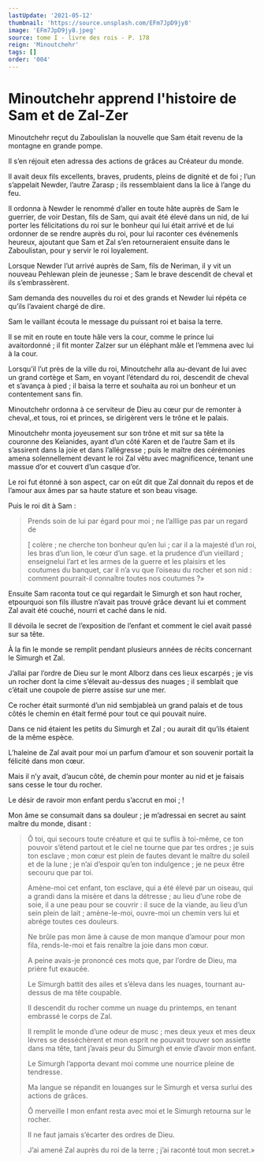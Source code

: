 ```yaml
---
lastUpdate: '2021-05-12'
thumbnail: 'https://source.unsplash.com/EFm7JpD9jy8'
image: 'EFm7JpD9jy8.jpeg'
source: tome I - livre des rois - P. 178
reign: 'Minoutchehr'
tags: []
order: '004'
---
```


# Minoutchehr apprend l'histoire de Sam et de Zal-Zer

Minoutchehr reçut du Zaboulislan la nouvelle que Sam était revenu de la montagne en grande pompe.

Il s’en réjouit eten adressa des actions de grâces au Créateur du monde.

Il avait deux fils excellents, braves, prudents, pleins de dignité et de foi ; l’un s’appelait Newder, l’autre Zarasp ; ils ressemblaient dans la lice à l’ange du feu.

Il ordonna à Newder le renommé d’aller en toute hâte auprès de Sam le guerrier, de voir Destan, fils de Sam, qui avait été élevé dans un nid, de lui porter les félicitations du roi sur le bonheur qui lui était arrivé et de lui ordonner de se rendre auprès du roi, pour lui raconter ces événemenls heureux, ajoutant que Sam et Zal s’en retourneraient ensuite dans le Zaboulistan, pour y servir le roi loyalement.

Lorsque Newder l’ut arrivé auprès de Sam, fils de Neriman, il y vit un nouveau Pehlewan plein de jeunesse ; Sam le brave descendit de cheval et ils s’embrassèrent.

Sam demanda des nouvelles du roi et des grands et Newder lui répéta ce qu’ils l’avaient chargé de dire.

Sam le vaillant écouta le message du puissant roi et baisa la terre.

Il se mit en route en toute hâle vers la cour, comme le prince lui avaitordonné ; il fit monter Zalzer sur un éléphant mâle et l’emmena avec lui à la cour.

Lorsqu’il l’ut près de la ville du roi, Minoutchehr alla au-devant de lui avec un grand cortège et Sam, en voyant l’étendard du roi, descendit de cheval et s’avança à pied ; il baisa la terre et souhaita au roi un bonheur et un contentement sans fin.

Minoutchehr ordonna à ce serviteur de Dieu au cœur pur de remonter à cheval,.et tous, roi et princes, se dirigèrent vers le trône et le palais.

Minoutchehr monta joyeusement sur son trône et mit sur sa tête la couronne des Keïanides, ayant d’un côté Karen et de l’autre Sam et ils s’assirent dans la joie et dans l’allégresse ; puis le maître des cérémonies amena solennellement devant le roi Zal vêtu avec magnificence, tenant une massue d’or et couvert d’un casque d’or.

Le roi fut étonné à son aspect, car on eût dit que Zal donnait du repos et de l’amour aux âmes par sa haute stature et son beau visage.

Puis le roi dit à Sam :

> Prends soin de lui par égard pour moi ; ne l’alllige pas par un regard de
>
> [
colère ; ne cherche ton bonheur qu’en lui ; car il a la majesté d’un roi, les bras d’un lion, le cœur d’un sage. et la prudence d’un vieillard ; enseignelui l’art et les armes de la guerre et les plaisirs et les coutumes du banquet, car il n’a vu que l’oiseau du rocher et son nid : comment pourrait-il connaître toutes nos coutumes ?»

Ensuite Sam raconta tout ce qui regardait le Simurgh et son haut rocher, etpourquoi son fils illustre n’avait pas trouvé grâce devant lui et comment Zal avait été couché, nourri et caché dans le nid.

Il dévoila le secret de l’exposition de l’enfant et comment le ciel avait passé sur sa tête.

À la fin le monde se remplit pendant plusieurs années de récits concernant le Simurgh et Zal.

J’allai par l’ordre de Dieu sur le mont Alborz dans ces lieux escarpés ; je vis un rocher dont la cime s’élevait au-dessus des nuages ; il semblait que c’était une coupole de pierre assise sur une mer.

Ce rocher était surmonté d’un nid sembjableà un grand palais et de tous côtés le chemin en était fermé pour tout ce qui pouvait nuire.

Dans ce nid étaient les petits du Simurgh et Zal ; ou aurait dit qu’ils étaient de la même espèce.

L’haleine de Zal avait pour moi un parfum d’amour et son souvenir portait la félicité dans mon cœur.

Mais il n’y avait, d’aucun côté, de chemin pour monter au nid et je faisais sans cesse le tour du rocher.

Le désir de ravoir mon enfant perdu s’accrut en moi ; !

Mon âme se consumait dans sa douleur ; je m’adressai en secret au saint maître du monde, disant :

> Ô toi, qui secours toute créature et qui te suflis à toi-même, ce ton pouvoir s’étend partout et le ciel ne tourne que par tes ordres ; je suis ton esclave ; mon cœur est plein de fautes devant le maître du soleil et de la lune ; je n’ai d’espoir qu’en ton indulgence ; je ne peux être secouru que par toi.
>
> Amène-moi cet enfant, ton esclave, qui a été élevé par un oiseau, qui a grandi dans la misère et dans la détresse ; au lieu d’une robe de soie, il a une peau pour se couvrir : il suce de la viande, au lieu d’un sein plein de lait ; amène-le-moi, ouvre-moi un chemin vers lui et abrége toutes ces douleurs.
>
> Ne brûle pas mon âme à cause de mon manque d’amour pour mon fila, rends-le-moi et fais renaître la joie dans mon cœur.
>
> A peine avais-je prononcé ces mots que, par l’ordre de Dieu, ma prière fut exaucée.
>
> Le Simurgh battit des ailes et s’éleva dans les nuages, tournant au-dessus de ma tête coupable.
>
> Il descendit du rocher comme un nuage du printemps, en tenant embrassé le corps de Zal.
>
> Il remplit le monde d’une odeur de musc ; mes deux yeux et mes deux lèvres se desséchèrent et mon esprit ne pouvait trouver son assiette dans ma tête, tant j’avais peur du Simurgh et envie d’avoir mon enfant.
>
> Le Simurgh l’apporta devant moi comme une nourrice pleine de tendresse.
>
> Ma langue se répandit en louanges sur le Simurgh et versa surlui des actions de grâces.
>
> Ô merveille I mon enfant resta avec moi et le Simurgh retourna sur le rocher.
>
> Il ne faut jamais s’écarter des ordres de Dieu.
>
> J’ai amené Zal auprès du roi de la terre ; j’ai raconté tout mon secret.»
